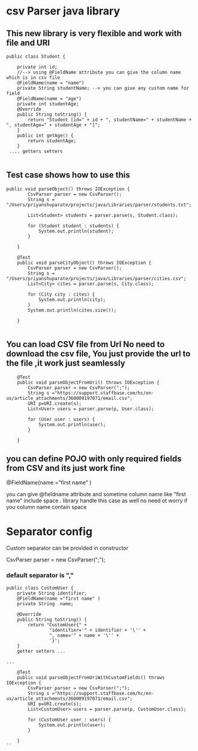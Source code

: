 # csv Parser java library
 
## This new library is very flexible and work with file and URI

```
public class Student {
	
	private int id;
	//--> using @FieldName attribute you can give the column name which is in csv file
	@FieldName(name = "name") 
	private String studentName; --> you can give any custom name for field 
	@FieldName(name = "age")
	private int studentAge;
	@Override
	public String toString() {
		return "Student [id=" + id + ", studentName=" + studentName + ", studentAge=" + studentAge + "]";
	}
	public int getAge() {
		return studentAge;
	}
 .... getters setters


```


## Test case shows how to use this 

``` 
public void parseObject() throws IOException {
		CsvParser parser = new CsvParser();
		String s = "/Users/priyanshuparate/projects/java/Libraries/parser/students.txt";
	
		List<Student> students = parser.parse(s, Student.class);

		for (Student student : students) {
			System.out.println(student);
		}

	}

	@Test
	public void parseCityObject() throws IOException {
		CsvParser parser = new CsvParser();
		String s = "/Users/priyanshuparate/projects/java/Libraries/parser/cities.csv";
		List<City> cites = parser.parse(s, City.class);

		for (City city : cites) {
			System.out.println(city);
		}
		System.out.println(cites.size());
		
	}
	
```
## You can load CSV file from Url No need to download the csv file, You just provide the url to the file ,it work just seamlessly
	
```
	@Test
	public void parseObjectFromUri() throws IOException {
		CsvParser parser = new CsvParser(";");
		String s ="https://support.staffbase.com/hc/en-us/article_attachments/360009197071/email.csv";
		URI p=URI.create(s);
		List<User> users = parser.parse(p, User.class);

		for (User user : users) {
			System.out.println(user);
		}

	}

```
## you can define POJO with only required fields from CSV and its just work fine
@FieldName(name ="first name" )

 you can give @fieldname attribute and sometime column name like "first name" include space . 
 library handle this case as well  no need ot worry if you column name contain space

# Separator config 
 Custom separator can be provided in constructor

CsvParser parser = new CsvParser(";");

### default separator is ","

```
public class CustomUser {
    private String identifier;
    @FieldName(name ="first name" ) 
    private String  name;

    @Override
    public String toString() {
        return "CustomUser{" +
                "identifier='" + identifier + '\'' +
                ", name='" + name + '\'' +
                '}';
    }
    getter setters ...
 
...

	@Test
	public void parseObjectFromUriWithCustomFields() throws IOException {
		CsvParser parser = new CsvParser(";");
		String s ="https://support.staffbase.com/hc/en-us/article_attachments/360009197071/email.csv";
		URI p=URI.create(s);
		List<CustomUser> users = parser.parse(p, CustomUser.class);

		for (CustomUser user : users) {
			System.out.println(user);
		}

	}
``